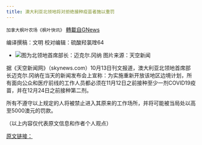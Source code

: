 ```yaml
---
title: 澳大利亚北领地将对拒绝接种疫苗者施以重罚
---
```

`加拿大枫叶农场《枫叶快讯》` [轉載自GNews](https://gnews.org/zh-hans/1592978/)

编译撰稿：文明 校对编辑：硫酸羟氯喹64

- ![](https://assets.gnews.org/wp-content/uploads/2021/10/AD-edited.jpg)图为北领地首席部长：迈克尔.冈纳
图片来源：天空新闻


据《天空新闻网》（skynews.com）10月13日刊文报道，澳大利亚北领地首席部长迈克尔.冈纳在当天的新闻发布会上宣称：为实施重新开放该地区边境计划，所有面向公众和医疗前线的工作人员都必须在11月12日之前接种至少一剂COVID19疫苗，并在12月24日之前接种第二剂。

所有不遵守以上规定的人将被禁止进入其原来的工作场所，并将可能被当局处以高至5000澳元的罚款。

（以上内容仅代表原文信息和作者个人观点）

[原文链接：](https://www.skynews.com.au/australia-news/coronavirus/northern-territory-sets-strict-vaccine-mandate-for-workers-5000-fines-for-those-who-dont-comply/news-story/916dba4ba9a13fbb205f6923c24ace9c)
